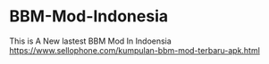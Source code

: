 # BBM-Mod-Indonesia
This is A New lastest BBM Mod In Indoensia https://www.sellophone.com/kumpulan-bbm-mod-terbaru-apk.html
